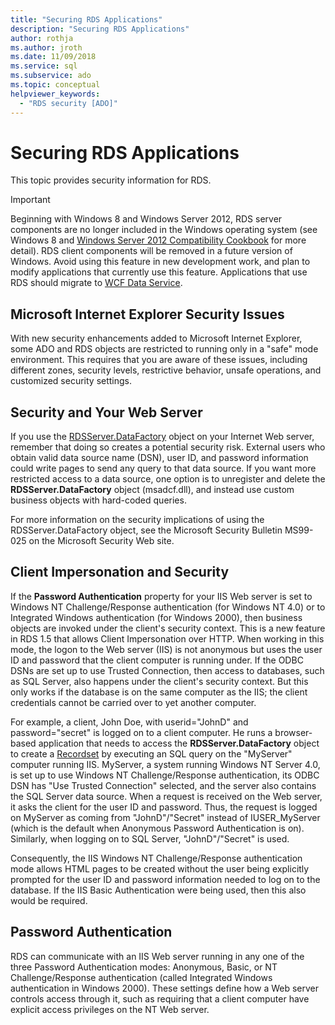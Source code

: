 ```yaml
---
title: "Securing RDS Applications"
description: "Securing RDS Applications"
author: rothja
ms.author: jroth
ms.date: 11/09/2018
ms.service: sql
ms.subservice: ado
ms.topic: conceptual
helpviewer_keywords:
  - "RDS security [ADO]"
---
```

# Securing RDS Applications
This topic provides security information for RDS.  
  
> [!IMPORTANT]
>  Beginning with Windows 8 and Windows Server 2012, RDS server components are no longer included in the Windows operating system (see Windows 8 and [Windows Server 2012 Compatibility Cookbook](https://www.microsoft.com/download/details.aspx?id=27416) for more detail). RDS client components will be removed in a future version of Windows. Avoid using this feature in new development work, and plan to modify applications that currently use this feature. Applications that use RDS should migrate to [WCF Data Service](/dotnet/framework/wcf/).  
  
## Microsoft Internet Explorer Security Issues  
 With new security enhancements added to Microsoft Internet Explorer, some ADO and RDS objects are restricted to running only in a "safe" mode environment. This requires that you are aware of these issues, including different zones, security levels, restrictive behavior, unsafe operations, and customized security settings.  
  
## Security and Your Web Server  
 If you use the [RDSServer.DataFactory](../../reference/rds-api/datafactory-object-rdsserver.md) object on your Internet Web server, remember that doing so creates a potential security risk. External users who obtain valid data source name (DSN), user ID, and password information could write pages to send any query to that data source. If you want more restricted access to a data source, one option is to unregister and delete the **RDSServer.DataFactory** object (msadcf.dll), and instead use custom business objects with hard-coded queries.  
  
 For more information on the security implications of using the RDSServer.DataFactory object, see the Microsoft Security Bulletin MS99-025 on the Microsoft Security Web site.  
  
## Client Impersonation and Security  
 If the **Password Authentication** property for your IIS Web server is set to Windows NT Challenge/Response authentication (for Windows NT 4.0) or to Integrated Windows authentication (for Windows 2000), then business objects are invoked under the client's security context. This is a new feature in RDS 1.5 that allows Client Impersonation over HTTP. When working in this mode, the logon to the Web server (IIS) is not anonymous but uses the user ID and password that the client computer is running under. If the ODBC DSNs are set up to use Trusted Connection, then access to databases, such as SQL Server, also happens under the client's security context. But this only works if the database is on the same computer as the IIS; the client credentials cannot be carried over to yet another computer.  
  
 For example, a client, John Doe, with userid="JohnD" and password="secret" is logged on to a client computer. He runs a browser-based application that needs to access the **RDSServer.DataFactory** object to create a [Recordset](../../reference/ado-api/recordset-object-ado.md) by executing an SQL query on the "MyServer" computer running IIS. MyServer, a system running Windows NT Server 4.0, is set up to use Windows NT Challenge/Response authentication, its ODBC DSN has "Use Trusted Connection" selected, and the server also contains the SQL Server data source. When a request is received on the Web server, it asks the client for the user ID and password. Thus, the request is logged on MyServer as coming from "JohnD"/"Secret" instead of IUSER_MyServer (which is the default when Anonymous Password Authentication is on). Similarly, when logging on to SQL Server, "JohnD"/"Secret" is used.  
  
 Consequently, the IIS Windows NT Challenge/Response authentication mode allows HTML pages to be created without the user being explicitly prompted for the user ID and password information needed to log on to the database. If the IIS Basic Authentication were being used, then this also would be required.  
  
## Password Authentication  
 RDS can communicate with an IIS Web server running in any one of the three Password Authentication modes: Anonymous, Basic, or NT Challenge/Response authentication (called Integrated Windows authentication in Windows 2000). These settings define how a Web server controls access through it, such as requiring that a client computer have explicit access privileges on the NT Web server.